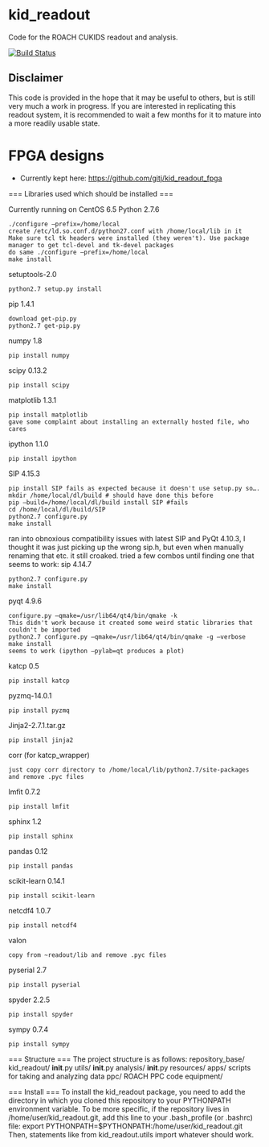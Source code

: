 kid_readout
===========
Code for the ROACH CUKIDS readout and analysis.

[![Build Status](https://travis-ci.org/ColumbiaCMB/kid_readout.svg?branch=master)](https://travis-ci.org/ColumbiaCMB/kid_readout)

Disclaimer
----------
This code is provided in the hope that it may be useful to others, but is still very much a work in progress.
If you are interested in replicating this readout system, it is recommended to wait a few months for it to mature into
a more readily usable state.


FPGA designs
============
  * Currently kept here: https://github.com/gitj/kid_readout_fpga

=== Libraries used  which should be installed ===

Currently running on CentOS 6.5
 Python 2.7.6

    ./configure –prefix=/home/local
    create /etc/ld.so.conf.d/python27.conf with /home/local/lib in it
    Make sure tcl tk headers were installed (they weren't). Use package manager to get tcl-devel and tk-devel packages
    do same ./configure –prefix=/home/local
    make install

setuptools-2.0

    python2.7 setup.py install

pip 1.4.1

    download get-pip.py
    python2.7 get-pip.py

numpy 1.8

    pip install numpy

scipy 0.13.2

    pip install scipy

matplotlib 1.3.1

    pip install matplotlib
    gave some complaint about installing an externally hosted file, who cares

ipython 1.1.0

    pip install ipython

SIP 4.15.3

    pip install SIP fails as expected because it doesn't use setup.py so….
    mkdir /home/local/dl/build # should have done this before
    pip –build=/home/local/dl/build install SIP #fails
    cd /home/local/dl/build/SIP
    python2.7 configure.py
    make install

ran into obnoxious compatibility issues with latest SIP and PyQt 4.10.3, I thought it was just picking up the wrong sip.h, but even when manually renaming that etc. it still croaked. tried a few combos until finding one that seems to work:
sip 4.14.7

    python2.7 configure.py
    make install

pyqt 4.9.6

    configure.py –qmake=/usr/lib64/qt4/bin/qmake -k
    This didn't work because it created some weird static libraries that couldn't be imported
    python2.7 configure.py –qmake=/usr/lib64/qt4/bin/qmake -g –verbose
    make install
    seems to work (ipython –pylab=qt produces a plot)

katcp 0.5

    pip install katcp

pyzmq-14.0.1

    pip install pyzmq

Jinja2-2.7.1.tar.gz

    pip install jinja2

corr (for katcp_wrapper)

    just copy corr directory to /home/local/lib/python2.7/site-packages and remove .pyc files

lmfit 0.7.2

    pip install lmfit

sphinx 1.2

    pip install sphinx

pandas 0.12

    pip install pandas

scikit-learn 0.14.1

    pip install scikit-learn

netcdf4 1.0.7

    pip install netcdf4

valon

    copy from ~readout/lib and remove .pyc files

pyserial 2.7

    pip install pyserial

spyder 2.2.5

    pip install spyder

sympy 0.7.4

    pip install sympy



=== Structure ===
The project structure is as follows:
repository_base/
  kid_readout/
    __init__.py
    utils/
      __init__.py
      <almost everything lives here>
    analysis/
      __init__.py
      <fitting libraries live here>
      resources/
        <experiment info>
    apps/
        scripts for taking and analyzing data
    ppc/
        ROACH PPC code
    equipment/
        <misc routines for talking to test equipment>


=== Install ===
To install the kid_readout package, you need to add the directory in
which you cloned this repository to your PYTHONPATH environment
variable.  To be more specific, if the repository lives in
/home/user/kid_readout.git,
add this line to your .bash_profile (or .bashrc) file:
export PYTHONPATH=$PYTHONPATH:/home/user/kid_readout.git
Then, statements like
from kid_readout.utils import whatever
should work.
